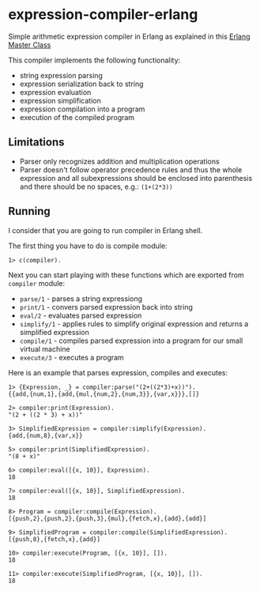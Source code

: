 # expression-compiler-erlang
Simple arithmetic expression compiler in Erlang as explained in this [Erlang Master Class](https://www.youtube.com/playlist?list=PLR812eVbehlwEArT3Bv3UfcM9wR3AEZb5)

This compiler implements the following functionality:
- string expression parsing
- expression serialization back to string 
- expression evaluation
- expression simplification
- expression compilation into a program
- execution of the compiled program

## Limitations

- Parser only recognizes addition and multiplication operations
- Parser doesn't follow operator precedence rules and thus the whole expression and all subexpressions should be enclosed into parenthesis and there should be no spaces, e.g.: `(1+(2*3))`

## Running

I consider that you are going to run compiler in Erlang shell.

The first thing you have to do is compile module:

```
1> c(compiler).
```

Next you can start playing with these functions which are exported from `compiler` module:
- `parse/1` - parses a string expressiong
- `print/1` - convers parsed expression back into string
- `eval/2` - evaluates parsed expression
- `simplify/1` - applies rules to simplify original expression and returns a simplified expression
- `compile/1` - compiles parsed expression into a program for our small virtual machine
- `execute/3` - executes a program

Here is an example that parses expression, compiles and executes:

```
1> {Expression, _} = compiler:parse("(2+((2*3)+x))").
{{add,{num,1},{add,{mul,{num,2},{num,3}},{var,x}}},[]}

2> compiler:print(Expression).
"(2 + ((2 * 3) + x))"

3> SimplifiedExpression = compiler:simplify(Expression).
{add,{num,8},{var,x}}

5> compiler:print(SimplifiedExpression).
"(8 + x)"

6> compiler:eval([{x, 10}], Expression).
18

7> compiler:eval([{x, 10}], SimplifiedExpression).
18

8> Program = compiler:compile(Expression).
[{push,2},{push,2},{push,3},{mul},{fetch,x},{add},{add}]

9> SimplifiedProgram = compiler:compile(SimplifiedExpression).
[{push,8},{fetch,x},{add}]

10> compiler:execute(Program, [{x, 10}], []).
18

11> compiler:execute(SimplifiedProgram, [{x, 10}], []).
18
```
